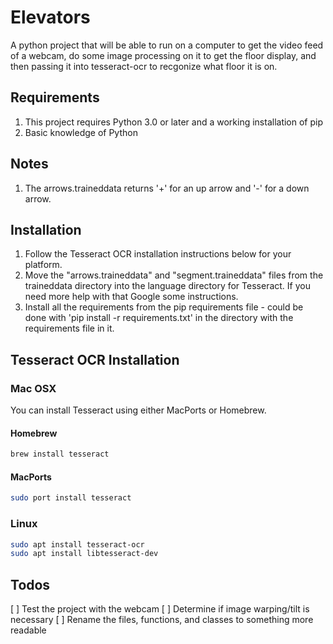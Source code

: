 # Elevators

A python project that will be able to run on a computer to get the video feed of a webcam, do some image processing on it to get the floor display, and then passing it into tesseract-ocr to recgonize what floor it is on.

## Requirements

1. This project requires Python 3.0 or later and a working installation of pip
2. Basic knowledge of Python

## Notes

1. The arrows.traineddata returns '+' for an up arrow and '-' for a down arrow.

## Installation

1. Follow the Tesseract OCR installation instructions below for your platform.
2. Move the "arrows.traineddata" and "segment.traineddata" files from the traineddata directory into the language directory for Tesseract. If you need more help with that Google some instructions.
3. Install all the requirements from the pip requirements file - could be done with 'pip install -r requirements.txt' in the directory with the requirements file in it.

## Tesseract OCR Installation

### Mac OSX

You can install Tesseract using either MacPorts or Homebrew.

#### Homebrew

```bash
brew install tesseract
```

#### MacPorts

```bash
sudo port install tesseract
```

### Linux

```bash
sudo apt install tesseract-ocr
sudo apt install libtesseract-dev
```

## Todos

[ ] Test the project with the webcam
[ ] Determine if image warping/tilt is necessary
[ ] Rename the files, functions, and classes to something more readable
